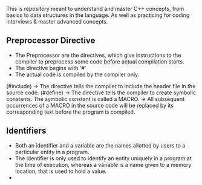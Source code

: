This is repository meant to understand and master C++ concepts, from basics to data structures in the language. As well as practicing for coding interviews & master advanced concepts.

## Preprocessor Directive

- The Preprocessor are the directives, which give instructions to the compiler to preprocess some code before actual compilation starts.
- The directive begins with '#'
- The actual code is compiled by the compiler only.

(#include) -> The directive tells the compiler to include the header file in the source code.
(#define) -> The directive tells the compiler to create symbolic constants. The symbolic constant is called a MACRO.
-> All subsequent occurrences of a MACRO in the source code will be replaced by its corresponding text before the program is compiled.


## Identifiers

- Both an identifier and a variable are the names allotted by users to a particular entity in a program.
- The identifier is only used to identify an entity uniquely in a program at the time of execution, whereas a variable is a name given to a memory location, that is used to hold a value.
- 

